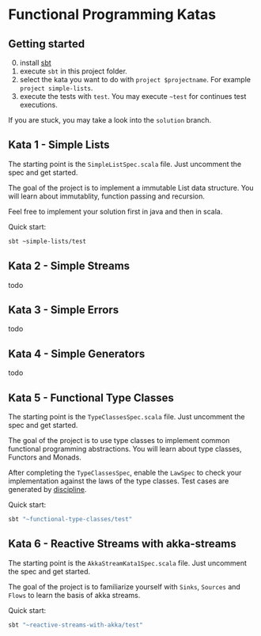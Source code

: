 # Functional Programming Katas

## Getting started

0) install [sbt](https://www.scala-sbt.org/download.html)
1) execute `sbt` in this project folder.
2) select the kata you want to do with `project $projectname`. For example `project simple-lists`.
3) execute the tests with `test`. You may execute `~test` for continues test executions.

If you are stuck, you may take a look into the `solution` branch.

## Kata 1 - Simple Lists

The starting point is the `SimpleListSpec.scala` file. Just uncomment the spec and get started.
 
The goal of the project is to implement a immutable List data structure.
You will learn about immutablity, function passing and recursion.

Feel free to implement your solution first in java and then in scala.

Quick start:
```sh
sbt ~simple-lists/test
```

## Kata 2 - Simple Streams

todo

## Kata 3 - Simple Errors

todo

## Kata 4 - Simple Generators

todo

## Kata 5 - Functional Type Classes

The starting point is the `TypeClassesSpec.scala` file. Just uncomment the spec and get started.

The goal of the project is to use type classes to implement common functional programming abstractions.
You will learn about type classes, Functors and Monads.

After completing the `TypeClassesSpec`, enable the `LawSpec` to check your implementation against the laws of the type classes.
Test cases are generated by [discipline](https://github.com/typelevel/discipline). 

Quick start:
```sh
sbt "~functional-type-classes/test"
```


## Kata 6 - Reactive Streams with akka-streams

The starting point is the `AkkaStreamKata1Spec.scala` file. Just uncomment the spec and get started.

The goal of the project is to familiarize yourself with `Sinks`, `Sources` and `Flows` to learn the basis of akka streams.

Quick start:
```sh
sbt "~reactive-streams-with-akka/test"
```
